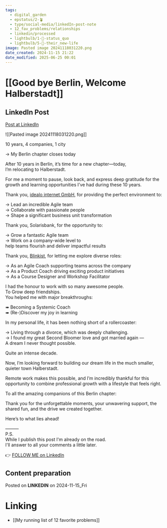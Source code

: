 ```yaml
---
tags:
  - digital_garden
  - epstatus/2-🪴
  - type/social-media/linkedIn-post-note
  - 12_fav_problems/relationships
  - linkedin/processed
  - lightbulb/1-🔴-status_quo
  - lightbulb/5-🔵-their_new-life
image: Pasted image 20241118031220.png
date_created: 2024-11-15 21:22
date_modified: 2025-06-25 00:01
---
```

# [[Good bye Berlin, Welcome Halberstadt]]

## LinkedIn Post

[Post at LinkedIn]()

![[Pasted image 20241118031220.png]]

10 years, 4 companies, 1 city  
  
→ My Berlin chapter closes today  
  
After 10 years in Berlin, it’s time for a new chapter—today,  
I’m relocating to Halberstadt.  
  
For me a moment to pause, look back, and express deep gratitude for the growth and learning opportunities I’ve had during these 10 years.  

Thank you, [idealo internet GmbH](https://www.linkedin.com/company/idealo-internet-gmbh/), for providing the perfect environment to:  
  
→ Lead an incredible Agile team  
→ Collaborate with passionate people  
→ Shape a significant business unit transformation  

Thank you, Solarisbank, for the opportunity to:  
  
→ Grow a fantastic Agile team  
→ Work on a company-wide level to  
help teams flourish and deliver impactful results  

Thank you, [Blinkist](https://www.linkedin.com/company/blinkist/), for letting me explore diverse roles:  
  
→ As an Agile Coach supporting teams across the company  
→ As a Product Coach driving exciting product initiatives  
→ As a Course Designer and Workshop Facilitator  
  
I had the honour to work with so many awesome people.  
To Grow deep friendships.  
You helped me with major breakthroughs:  
  
➠ Becoming a Systemic Coach  
➠ (Re-)Discover my joy in learning  
  
In my personal life, it has been nothing short of a rollercoaster:  
  
→ Living through a divorce, which was deeply challenging.  
→ I found my great Second Bloomer love and got married again —  
A dream I never thought possible.  
  
Quite an intense decade.  
  
Now, I’m looking forward to building our dream life in the much smaller, quieter town Halberstadt.  
  
Remote work makes this possible, and I’m incredibly thankful for this opportunity to combine professional growth with a lifestyle that feels right.  
  
To all the amazing companions of this Berlin chapter:  
  
Thank you for the unforgettable moments, your unwavering support, the shared fun, and the drive we created together.  
  
Here’s to what lies ahead!  

———  
P.S.  
While I publish this post I'm already on the road.  
I'll answer to all your comments a little later.

👉 [FOLLOW ME on LinkedIn](https://www.linkedin.com/comm/mynetwork/discovery-see-all?usecase=PEOPLE_FOLLOWS&followMember=sebastiankamilli)

## Content preparation

Posted on **LINKEDIN** on 2024-11-15_Fri

# Linking

+ [[My running list of 12 favorite problems]]